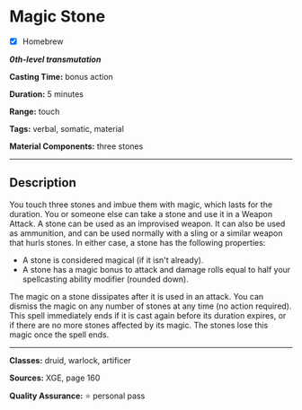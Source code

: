 # Magic Stone

- [x] Homebrew

***0th-level transmutation***

**Casting Time:** bonus action

**Duration:** 5 minutes

**Range:** touch

**Tags:** verbal, somatic, material

**Material Components:** three stones

---

## Description
You touch three stones and imbue them with magic, which lasts for the duration.
You or someone else can take a stone and use it in a Weapon Attack.
A stone can be used as an improvised weapon.
It can also be used as ammunition, and can be used normally with a sling or a similar weapon that hurls stones.
In either case, a stone has the following properties:
- A stone is considered magical (if it isn't already).
- A stone has a magic bonus to attack and damage rolls equal to half your spellcasting ability modifier (rounded down).

The magic on a stone dissipates after it is used in an attack.
You can dismiss the magic on any number of stones at any time (no action required).
This spell immediately ends if it is cast again before its duration expires, or if there are no more stones affected by its magic.
The stones lose this magic once the spell ends.

---

**Classes:** druid, warlock, artificer

**Sources:** XGE, page 160

**Quality Assurance:** :star: personal pass
